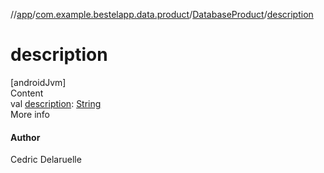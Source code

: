//[app](../../index.md)/[com.example.bestelapp.data.product](../index.md)/[DatabaseProduct](index.md)/[description](description.md)



# description  
[androidJvm]  
Content  
val [description](description.md): [String](https://kotlinlang.org/api/latest/jvm/stdlib/kotlin/-string/index.html)  
More info  


#### Author  


Cedric Delaruelle

  



